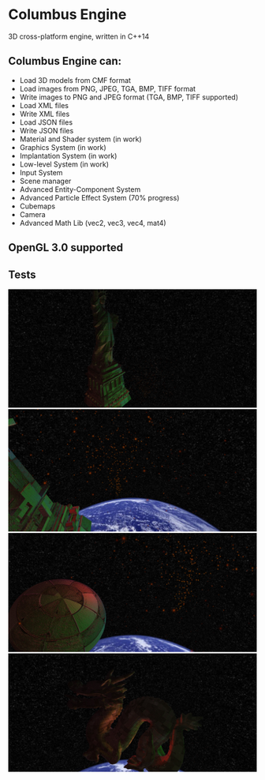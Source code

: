 # Columbus Engine
3D cross-platform engine, written in C++14
## Columbus Engine can:
* Load 3D models from CMF format
* Load images from PNG, JPEG, TGA, BMP, TIFF format
* Write images to PNG and JPEG format (TGA, BMP, TIFF supported)
* Load XML files
* Write XML files
* Load JSON files
* Write JSON files
* Material and Shader system (in work)
* Graphics System (in work)
* Implantation System (in work)
* Low-level System (in work)
* Input System
* Scene manager
* Advanced Entity-Component System
* Advanced Particle Effect System (70% progress)
* Cubemaps
* Camera
* Advanced Math Lib (vec2, vec3, vec4, mat4)

## OpenGL 3.0 supported

## Tests
![Optional Text](./Tests/1.jpg)
![Optional Text](./Tests/2.jpg)
![Optional Text](./Tests/3.jpg)
![Optional Text](./Tests/4.jpg)
